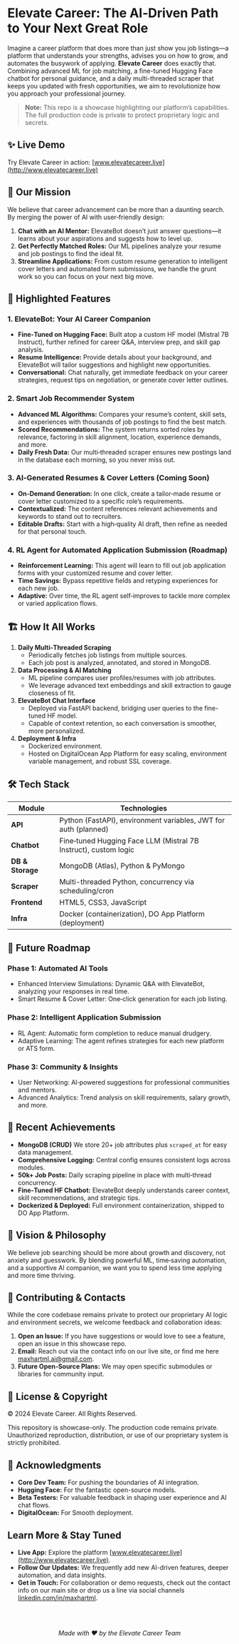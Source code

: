# Elevate Career: The AI‑Driven Path to Your Next Great Role

Imagine a career platform that does more than just show you job listings—a platform that understands your strengths, advises you on how to grow, and automates the busywork of applying. **Elevate Career** does exactly that. Combining advanced ML for job matching, a fine-tuned Hugging Face chatbot for personal guidance, and a daily multi-threaded scraper that keeps you updated with fresh opportunities, we aim to revolutionize how you approach your professional journey.

> **Note:** This repo is a showcase highlighting our platform’s capabilities. The full production code is private to protect proprietary logic and secrets.

## ✨ Live Demo

Try Elevate Career in action: [www.elevatecareer.live](http://www.elevatecareer.live)

## 🚀 Our Mission

We believe that career advancement can be more than a daunting search. By merging the power of AI with user‑friendly design:

1. **Chat with an AI Mentor:** ElevateBot doesn’t just answer questions—it learns about your aspirations and suggests how to level up.
2. **Get Perfectly Matched Roles:** Our ML pipelines analyze your resume and job postings to find the ideal fit.
3. **Streamline Applications:** From custom resume generation to intelligent cover letters and automated form submissions, we handle the grunt work so you can focus on your next big move.

## 🎯 Highlighted Features

### 1. ElevateBot: Your AI Career Companion
- **Fine‑Tuned on Hugging Face:** Built atop a custom HF model (Mistral 7B Instruct), further refined for career Q&A, interview prep, and skill gap analysis.
- **Resume Intelligence:** Provide details about your background, and ElevateBot will tailor suggestions and highlight new opportunities.
- **Conversational:** Chat naturally, get immediate feedback on your career strategies, request tips on negotiation, or generate cover letter outlines.

### 2. Smart Job Recommender System
- **Advanced ML Algorithms:** Compares your resume’s content, skill sets, and experiences with thousands of job postings to find the best match.
- **Scored Recommendations:** The system returns sorted roles by relevance, factoring in skill alignment, location, experience demands, and more.
- **Daily Fresh Data:** Our multi‑threaded scraper ensures new postings land in the database each morning, so you never miss out.

### 3. AI‑Generated Resumes & Cover Letters (Coming Soon)
- **On‑Demand Generation:** In one click, create a tailor‑made resume or cover letter customized to a specific role’s requirements.
- **Contextualized:** The content references relevant achievements and keywords to stand out to recruiters.
- **Editable Drafts:** Start with a high‑quality AI draft, then refine as needed for that personal touch.

### 4. RL Agent for Automated Application Submission (Roadmap)
- **Reinforcement Learning:** This agent will learn to fill out job application forms with your customized resume and cover letter.
- **Time Savings:** Bypass repetitive fields and retyping experiences for each new job.
- **Adaptive:** Over time, the RL agent self‑improves to tackle more complex or varied application flows.

## 🏗️ How It All Works

1. **Daily Multi‑Threaded Scraping**
    - Periodically fetches job listings from multiple sources.
    - Each job post is analyzed, annotated, and stored in MongoDB.
2. **Data Processing & AI Matching**
    - ML pipeline compares user profiles/resumes with job attributes.
    - We leverage advanced text embeddings and skill extraction to gauge closeness of fit.
3. **ElevateBot Chat Interface**
    - Deployed via FastAPI backend, bridging user queries to the fine-tuned HF model.
    - Capable of context retention, so each conversation is smoother, more personalized.
4. **Deployment & Infra**
    - Dockerized environment.
    - Hosted on DigitalOcean App Platform for easy scaling, environment variable management, and robust SSL coverage.

## 🛠️ Tech Stack

| Module       | Technologies                                                                 |
|--------------|------------------------------------------------------------------------------|
| **API**      | Python (FastAPI), environment variables, JWT for auth (planned)              |
| **Chatbot**  | Fine‑tuned Hugging Face LLM (Mistral 7B Instruct), custom logic              |
| **DB & Storage** | MongoDB (Atlas), Python & PyMongo                                        |
| **Scraper**  | Multi-threaded Python, concurrency via scheduling/cron                       |
| **Frontend** | HTML5, CSS3, JavaScript                                                      |
| **Infra**    | Docker (containerization), DO App Platform (deployment)                      |

## 🔮 Future Roadmap

### Phase 1: Automated AI Tools
- Enhanced Interview Simulations: Dynamic Q&A with ElevateBot, analyzing your responses in real time.
- Smart Resume & Cover Letter: One‑click generation for each job listing.

### Phase 2: Intelligent Application Submission
- RL Agent: Automatic form completion to reduce manual drudgery.
- Adaptive Learning: The agent refines strategies for each new platform or ATS form.

### Phase 3: Community & Insights
- User Networking: AI‑powered suggestions for professional communities and mentors.
- Advanced Analytics: Trend analysis on skill requirements, salary growth, and more.

## 🚀 Recent Achievements

- **MongoDB (CRUD)** We store 20+ job attributes plus `scraped_at` for easy data management.
- **Comprehensive Logging:** Central config ensures consistent logs across modules.
- **50k+ Job Posts:** Daily scraping pipeline in place with multi‑thread concurrency.
- **Fine‑Tuned HF Chatbot:** ElevateBot deeply understands career context, skill recommendations, and strategic tips.
- **Dockerized & Deployed:** Full environment containerization, shipped to DO App Platform.

## 🌈 Vision & Philosophy

We believe job searching should be more about growth and discovery, not anxiety and guesswork. By blending powerful ML, time‑saving automation, and a supportive AI companion, we want you to spend less time applying and more time thriving.

## 🤝 Contributing & Contacts

While the core codebase remains private to protect our proprietary AI logic and environment secrets, we welcome feedback and collaboration ideas:

1. **Open an Issue:** If you have suggestions or would love to see a feature, open an issue in this showcase repo.
2. **Email:** Reach out via the contact info on our live site, or find me here [maxhartml.ai@gmail.com](mailto:maxhartml.ai@gmail.com).
3. **Future Open‑Source Plans:** We may open specific submodules or libraries for community input.

## 📜 License & Copyright

© 2024 Elevate Career. All Rights Reserved.

This repository is showcase-only. The production code remains private. Unauthorized reproduction, distribution, or use of our proprietary system is strictly prohibited.

## 🙏 Acknowledgments

- **Core Dev Team:** For pushing the boundaries of AI integration.
- **Hugging Face:** For the fantastic open-source models.
- **Beta Testers:** For valuable feedback in shaping user experience and AI chat flows.
- **DigitalOcean:** For Smooth deployment.

## Learn More & Stay Tuned

- **Live App:** Explore the platform [www.elevatecareer.live](http://www.elevatecareer.live).
- **Follow Our Updates:** We frequently add new AI-driven features, deeper automation, and data insights.
- **Get in Touch:** For collaboration or demo requests, check out the contact info on our main site or drop us a line via social channels [linkedin.com/in/maxhartml](https://linkedin.com/in/maxhartml).

<br>
<br>
<p align="center">
  <i>Made with ❤️ by the Elevate Career Team</i>
</p>
